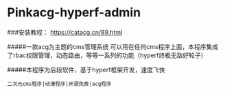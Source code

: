 # Pinkacg-hyperf-admin

###安装教程：
https://catacg.cn/89.html

#####一款acg为主题的cms管理系统
    可以用在任何cms程序上面，本程序集成了rbac权限管理，动态路由，等等一系列的功能（hyperf终极无敌好轮子）

#####本程序为后段软件，基于hyperf框架开发，速度飞快

    二次元cms程序|动漫程序|开源免费|acg程序